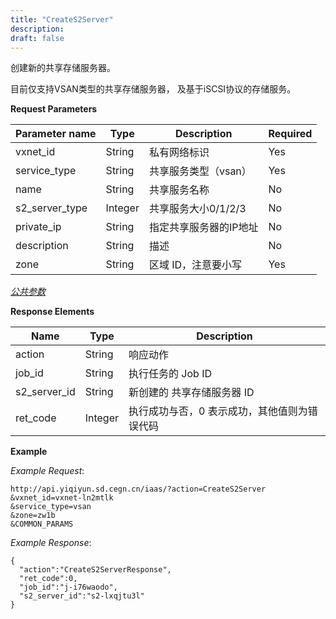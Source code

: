 ```yaml
---
title: "CreateS2Server"
description: 
draft: false
---
```




创建新的共享存储服务器。

目前仅支持VSAN类型的共享存储服务器， 及基于iSCSI协议的存储服务。

**Request Parameters**

| Parameter name | Type | Description | Required |
| --- | --- | --- | --- |
| vxnet_id | String | 私有网络标识 | Yes |
| service_type | String | 共享服务类型（vsan） | Yes |
| name | String | 共享服务名称 | No |
| s2_server_type | Integer | 共享服务大小0/1/2/3 | No |
| private_ip | String | 指定共享服务器的IP地址 | No |
| description | String | 描述 | No |
| zone | String | 区域 ID，注意要小写 | Yes |

[_公共参数_](../../../parameters/)

**Response Elements**

| Name | Type | Description |
| --- | --- | --- |
| action | String | 响应动作 |
| job_id | String | 执行任务的 Job ID |
| s2_server_id | String | 新创建的 共享存储服务器 ID |
| ret_code | Integer | 执行成功与否，0 表示成功，其他值则为错误代码 |

**Example**

_Example Request_:

```
http://api.yiqiyun.sd.cegn.cn/iaas/?action=CreateS2Server
&vxnet_id=vxnet-ln2mtlk
&service_type=vsan
&zone=zw1b
&COMMON_PARAMS
```

_Example Response_:

```
{
  "action":"CreateS2ServerResponse",
  "ret_code":0,
  "job_id":"j-i76waodo",
  "s2_server_id":"s2-lxqjtu3l"
}
```
